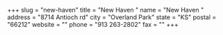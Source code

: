 +++
slug = "new-haven"
title = "New Haven "
name = "New Haven "
address = "8714 Antioch rd"
city = "Overland Park"
state = "KS"
postal = "66212"
website = ""
phone = "913 263-2802"
fax = ""
+++
